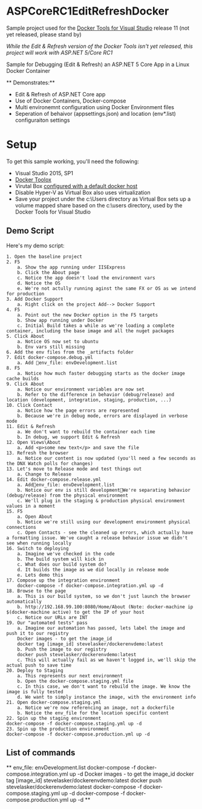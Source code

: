 # ASPCoreRC1EditRefreshDocker
Sample project used for the [Docker Tools for Visual Studio](http://aka.ms/DockerToolsForVS/) release 11 (not yet released, please stand by)

*While the Edit & Refresh version of the Docker Tools isn't yet released, this project will work with ASP.NET 5/Core RC1*

Sample for Debugging (Edit &amp; Refresh) an ASP.NET 5 Core App in a Linux Docker Container
 
** Demonstrates:**
- Edit & Refresh of ASP.NET Core app
- Use of Docker Containers, Docker-compose
- Multi environemnt configuration using Docker Environment files
- Seperation of behaivor (appsettings.json) and location (env*.list) configuraiton settings

# Setup #
To get this sample working, you'll need the following:
- Visual Studio 2015, SP1
- [Docker Toolox](https://www.docker.com/products/overview#/docker_toolbox)
- Virutal Box [configured with a default docker host](https://docs.docker.com/machine/get-started/)
- Disable Hyper-V as Virtual Box also uses virtualization
- Save your project under the c:\Users directory as Virtual Box sets up a volume mapped share based on the c:\users directory, used by the Docker Tools for Visual Studio

## Demo Script ##
Here's my demo script:

	1. Open the baseline project
	2. F5 
		a. Show the app running under IISExpress
		b. Click the About page
		c. Notice the app doesn't load the environment vars
		d. Notice the OS
		e. We're not actully running aginst the same FX or OS as we intend for production
	3. Add Docker Support
		a. Right click on the project Add--> Docker Support
	4. F5
		a. Point out the new Docker option in the F5 targets
		b. Show app running under Docker
		c. Initial Build takes a while as we're loading a complete container, including the base image and all the nuget packages
	5. Click About
		a. Notice OS now set to ubuntu
		b. Env vars still missing
	6. Add the env files from the _artifacts folder
	7. Edit docker-compose.debug.yml
		a. Add env_file: envDevelopment.list
	8. F5
		a. Notice how much faster debugging starts as the docker image cache builds 
	9. Click About
		a. Notice our environment variables are now set
		b. Refer to the difference in behavior (debug/release) and location (development, integration, staging, production, ...)
	10. Click Contact
		a. Notice how the page errors are represented
		b. Because we're in debug mode, errors are displayed in verbose mode
	11. Edit & Refresh
		a. We don't want to rebuild the container each time
		b. In debug, we support Edit & Refresh
	12. Open Views\About
		a. Add <p>some new text</p> and save the file
	13. Refresh the browser
		a. Notice our content is now updated (you'll need a few seconds as the DNX Watch polls for changes)
	13. Let's move to Release mode and test things out
		a. Change to Release 
	14. Edit docker-compose.release.yml
		a. Addenv_file: envDevelopment.list
		b. Notice our env is still developmentWe're separating behavior (debug/release) from the physical environment
		c. We'll plug in the staging & production physical environment values in a moment
	15. F5
		a. Open About
		b. Notice we're still using our development environment physical connections
		c. Open Contacts - see the cleaned up errors, which actually have a formatting issue. We've caught a release behavior issue we didn't see when running locally
	16. Switch to deploying
		a. Imagine we've checked in the code
		b. The build system will kick in
		c. What does our build system do?
		d. It builds the image as we did locally in release mode
		e. Lets demo this
	17. Compose up the integration environment
    	docker-compose -f docker-compose.integration.yml up -d
	18. Browse to the page
		a. This is our build system, so we don't just launch the browser automatically
		b. http://192.168.99.100:8080/Home/About (Note: docker-machine ip $(docker-machine active) to get the IP of your host
		c. Notice our URLs are INT
	19. Our "automated tests" pass
		a. Imagine our automation has passed, lets label the image and push it to our registry
		Docker images - to get the image_id
		docker tag [image_id] stevelasker/dockerenvdemo:latest
		b. Push the image to our registry
		docker push stevelasker/dockerenvdemo:latest
		c. This will actually fail as we haven't logged in, we'll skip the actual push to save time
	20. Deploy to Staging
		a. This represents our next environment
		b. Open the docker-compose.staging.yml file
		c. In this case, we don't want to rebuild the image. We know the image is fully tested
		d. We want to simply instance the image, with the environment info
	21. Open docker-compose.staging.yml
		a. Notice we're now referencing an image, not a dockerfile
		b. Notice the env_file for the location specific content
	22. Spin up the staging environment
	docker-compose -f docker-compose.staging.yml up -d
	23. Spin up the production environment
	docker-compose -f docker-compose.production.yml up -d

## List of commands ##
**
env_file: envDevelopment.list
docker-compose -f docker-compose.integration.yml up -d
Docker images - to get the image_id
docker tag [image_id] stevelasker/dockerenvdemo:latest
docker push stevelasker/dockerenvdemo:latest
docker-compose -f docker-compose.staging.yml up -d
docker-compose -f docker-compose.production.yml up -d
**

